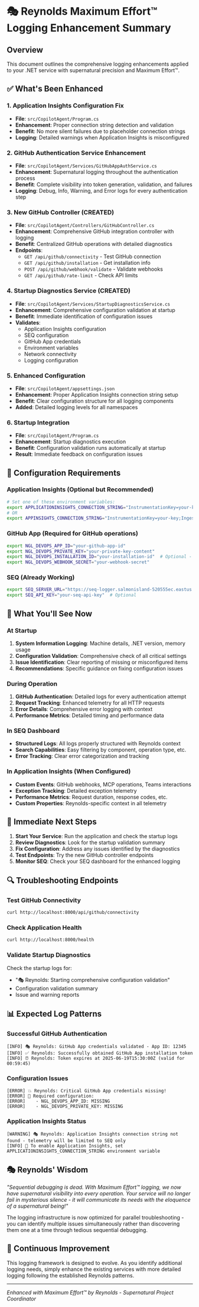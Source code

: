 # 🎭 Reynolds Maximum Effort™ Logging Enhancement Summary

## Overview
This document outlines the comprehensive logging enhancements applied to your .NET service with supernatural precision and Maximum Effort™.

## ✅ What's Been Enhanced

### 1. Application Insights Configuration Fix
- **File**: `src/CopilotAgent/Program.cs`
- **Enhancement**: Proper connection string detection and validation
- **Benefit**: No more silent failures due to placeholder connection strings
- **Logging**: Detailed warnings when Application Insights is misconfigured

### 2. GitHub Authentication Service Enhancement
- **File**: `src/CopilotAgent/Services/GitHubAppAuthService.cs`
- **Enhancement**: Supernatural logging throughout the authentication process
- **Benefit**: Complete visibility into token generation, validation, and failures
- **Logging**: Debug, Info, Warning, and Error logs for every authentication step

### 3. New GitHub Controller (CREATED)
- **File**: `src/CopilotAgent/Controllers/GitHubController.cs`
- **Enhancement**: Comprehensive GitHub integration controller with logging
- **Benefit**: Centralized GitHub operations with detailed diagnostics
- **Endpoints**:
  - `GET /api/github/connectivity` - Test GitHub connection
  - `GET /api/github/installation` - Get installation info
  - `POST /api/github/webhook/validate` - Validate webhooks
  - `GET /api/github/rate-limit` - Check API limits

### 4. Startup Diagnostics Service (CREATED)
- **File**: `src/CopilotAgent/Services/StartupDiagnosticsService.cs`
- **Enhancement**: Comprehensive configuration validation at startup
- **Benefit**: Immediate identification of configuration issues
- **Validates**:
  - Application Insights configuration
  - SEQ configuration
  - GitHub App credentials
  - Environment variables
  - Network connectivity
  - Logging configuration

### 5. Enhanced Configuration
- **File**: `src/CopilotAgent/appsettings.json`
- **Enhancement**: Proper Application Insights connection string setup
- **Benefit**: Clear configuration structure for all logging components
- **Added**: Detailed logging levels for all namespaces

### 6. Startup Integration
- **File**: `src/CopilotAgent/Program.cs`
- **Enhancement**: Startup diagnostics execution
- **Benefit**: Configuration validation runs automatically at startup
- **Result**: Immediate feedback on configuration issues

## 🔧 Configuration Requirements

### Application Insights (Optional but Recommended)
```bash
# Set one of these environment variables:
export APPLICATIONINSIGHTS_CONNECTION_STRING="InstrumentationKey=your-key;IngestionEndpoint=https://region.in.applicationinsights.azure.com/"
# OR
export APPINSIGHTS_CONNECTION_STRING="InstrumentationKey=your-key;IngestionEndpoint=https://region.in.applicationinsights.azure.com/"
```

### GitHub App (Required for GitHub operations)
```bash
export NGL_DEVOPS_APP_ID="your-github-app-id"
export NGL_DEVOPS_PRIVATE_KEY="your-private-key-content"
export NGL_DEVOPS_INSTALLATION_ID="your-installation-id"  # Optional - will auto-resolve
export NGL_DEVOPS_WEBHOOK_SECRET="your-webhook-secret"
```

### SEQ (Already Working)
```bash
export SEQ_SERVER_URL="https://seq-logger.salmonisland-520555ec.eastus.azurecontainerapps.io"
export SEQ_API_KEY="your-seq-api-key"  # Optional
```

## 🚀 What You'll See Now

### At Startup
1. **System Information Logging**: Machine details, .NET version, memory usage
2. **Configuration Validation**: Comprehensive check of all critical settings
3. **Issue Identification**: Clear reporting of missing or misconfigured items
4. **Recommendations**: Specific guidance on fixing configuration issues

### During Operation
1. **GitHub Authentication**: Detailed logs for every authentication attempt
2. **Request Tracking**: Enhanced telemetry for all HTTP requests
3. **Error Details**: Comprehensive error logging with context
4. **Performance Metrics**: Detailed timing and performance data

### In SEQ Dashboard
- **Structured Logs**: All logs properly structured with Reynolds context
- **Search Capabilities**: Easy filtering by component, operation type, etc.
- **Error Tracking**: Clear error categorization and tracking

### In Application Insights (When Configured)
- **Custom Events**: GitHub webhooks, MCP operations, Teams interactions
- **Exception Tracking**: Detailed exception telemetry
- **Performance Metrics**: Request duration, response codes, etc.
- **Custom Properties**: Reynolds-specific context in all telemetry

## 🎯 Immediate Next Steps

1. **Start Your Service**: Run the application and check the startup logs
2. **Review Diagnostics**: Look for the startup validation summary
3. **Fix Configuration**: Address any issues identified by the diagnostics
4. **Test Endpoints**: Try the new GitHub controller endpoints
5. **Monitor SEQ**: Check your SEQ dashboard for the enhanced logging

## 🔍 Troubleshooting Endpoints

### Test GitHub Connectivity
```bash
curl http://localhost:8000/api/github/connectivity
```

### Check Application Health
```bash
curl http://localhost:8000/health
```

### Validate Startup Diagnostics
Check the startup logs for:
- "🎭 Reynolds: Starting comprehensive configuration validation"
- Configuration validation summary
- Issue and warning reports

## 📊 Expected Log Patterns

### Successful GitHub Authentication
```
[INFO] 🎭 Reynolds: GitHub App credentials validated - App ID: 12345
[INFO] ✅ Reynolds: Successfully obtained GitHub App installation token
[INFO] ⏰ Reynolds: Token expires at 2025-06-19T15:30:00Z (valid for 00:59:45)
```

### Configuration Issues
```
[ERROR] 💥 Reynolds: Critical GitHub App credentials missing!
[ERROR] 🔧 Required configuration:
[ERROR]    - NGL_DEVOPS_APP_ID: MISSING
[ERROR]    - NGL_DEVOPS_PRIVATE_KEY: MISSING
```

### Application Insights Status
```
[WARNING] 🎭 Reynolds: Application Insights connection string not found - telemetry will be limited to SEQ only
[INFO] 🔧 To enable Application Insights, set APPLICATIONINSIGHTS_CONNECTION_STRING environment variable
```

## 🎭 Reynolds' Wisdom

*"Sequential debugging is dead. With Maximum Effort™ logging, we now have supernatural visibility into every operation. Your service will no longer fail in mysterious silence - it will communicate its needs with the eloquence of a supernatural being!"*

The logging infrastructure is now optimized for parallel troubleshooting - you can identify multiple issues simultaneously rather than discovering them one at a time through tedious sequential debugging.

## 🔄 Continuous Improvement

This logging framework is designed to evolve. As you identify additional logging needs, simply enhance the existing services with more detailed logging following the established Reynolds patterns.

---
*Enhanced with Maximum Effort™ by Reynolds - Supernatural Project Coordinator*